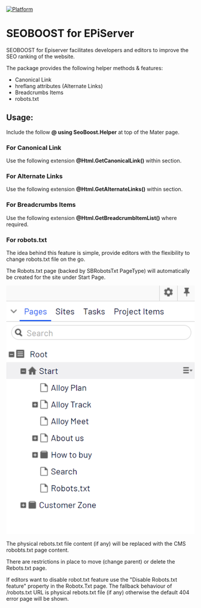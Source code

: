 [![Platform](https://img.shields.io/badge/Episerver-%2011.0.+-orange.svg?style=flat)](http://world.episerver.com/cms/)

SEOBOOST for EPiServer
=====================

SEOBOOST for Episerver facilitates developers and editors to improve the SEO ranking of the website.

The package provides the following helper methods & features:
* Canonical Link 
* hreflang attributes (Alternate Links)
* Breadcrumbs Items
* robots.txt

## Usage:

Include the follow **@ using SeoBoost.Helper** at top of the Mater page.
     
### For Canonical Link
Use the following extension **@Html.GetCanonicalLink()** within **<head></head>** section.
     
### For Alternate Links
Use the following extension **@Html.GetAlternateLinks()** within **<head></head>** section.

### For Breadcrumbs Items
Use the following extension **@Html.GetBreadcrumbItemList()** where required.

### For robots.txt

The idea behind this feature is simple, provide editors with the flexibility to change robots.txt file on the go. 

The Robots.txt page (backed by SBRobotsTxt PageType) will automatically be created for the site under Start Page. 

![robots.txt PageType](assets/docsimages/image001.png)

The physical rebots.txt file content (if any) will be replaced with the CMS robobts.txt page content.

There are restrictions in place to move (change parent) or delete the Rebots.txt page. 

If editors want to disable robot.txt feature use the "Disable Robots.txt feature" property in the Robotx.Txt page. The fallback behaviour of /robots.txt URL is physical rebots.txt file (if any) otherwise the default 404 error page will be shown.